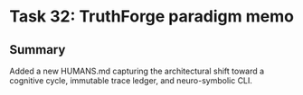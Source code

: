 # Task 32: TruthForge paradigm memo

## Summary
Added a new HUMANS.md capturing the architectural shift toward a cognitive cycle, immutable trace ledger, and neuro-symbolic CLI.

